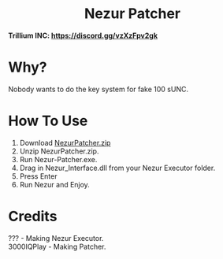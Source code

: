 <h1 align="center">Nezur Patcher</h1>

**Trillium INC: https://discord.gg/vzXzFpv2gk**

# Why?

Nobody wants to do the key system for fake 100 sUNC.

# How To Use
1. Download [NezurPatcher.zip](https://github.com/WalmartSolutions/Nezur-Patcher/raw/refs/heads/main/NezurPatcher.zip)
2. Unzip NezurPatcher.zip.
3. Run Nezur-Patcher.exe.
4. Drag in Nezur_Interface.dll from your Nezur Executor folder.
5. Press Enter
6. Run Nezur and Enjoy.

# Credits
??? - Making Nezur Executor. </br>
3000IQPlay - Making Patcher. </br>
